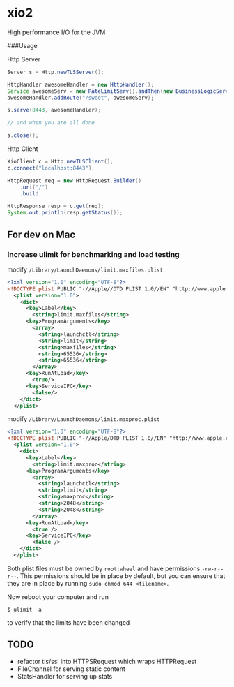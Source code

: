 xio2
====

High performance I/O for the JVM

###Usage

Http Server

```java
Server s = Http.newTLSServer();

HttpHandler awesomeHandler = new HttpHandler();
Service awesomeServ = new RateLimitServ().andThen(new BusinessLogicServ());
awesomeHandler.addRoute("/sweet", awesomeServ);

s.serve(8443, awesomeHandler);

// and when you are all done

s.close();
```

Http Client
```java
XioClient c = Http.newTLSClient();
c.connect("localhost:8443");

HttpRequest req = new HttpRequest.Builder()
    .uri("/")
    .build

HttpResponse resp = c.get(req);
System.out.println(resp.getStatus());
```

## For dev on Mac

### Increase ulimit for benchmarking and load testing 
modify `/Library/LaunchDaemons/limit.maxfiles.plist`

```xml
<?xml version="1.0" encoding="UTF-8"?>
<!DOCTYPE plist PUBLIC "-//Apple//DTD PLIST 1.0//EN" "http://www.apple.com/DTDs/PropertyList-1.0.dtd">
  <plist version="1.0">
    <dict>
      <key>Label</key>
        <string>limit.maxfiles</string>
      <key>ProgramArguments</key>
        <array>
          <string>launchctl</string>
          <string>limit</string>
          <string>maxfiles</string>
          <string>65536</string>
          <string>65536</string>
        </array>
      <key>RunAtLoad</key>
        <true/>
      <key>ServiceIPC</key>
        <false/>
    </dict>
  </plist>
```

modify `/Library/LaunchDaemons/limit.maxproc.plist`
```xml
<?xml version="1.0" encoding="UTF-8"?>
<!DOCTYPE plist PUBLIC "-//Apple/DTD PLIST 1.0//EN" "http://www.apple.com/DTDs/PropertyList-1.0.dtd">
  <plist version="1.0">
    <dict>
      <key>Label</key>
        <string>limit.maxproc</string>
      <key>ProgramArguments</key>
        <array>
          <string>launchctl</string>
          <string>limit</string>
          <string>maxproc</string>
          <string>2048</string>
          <string>2048</string>
        </array>
      <key>RunAtLoad</key>
        <true />
      <key>ServiceIPC</key>
        <false />
    </dict>
  </plist>
```

Both plist files must be owned by `root:wheel` and have permissions `-rw-r--r--`. This permissions should be in place by default, but you can ensure that they are in place by running `sudo chmod 644 <filename>`. 

Now reboot your computer and run

```shell
$ ulimit -a
```

to verify that the limits have been changed

## TODO

* refactor tls/ssl into HTTPSRequest which wraps HTTPRequest
* FileChannel for serving static content
* StatsHandler for serving up stats
